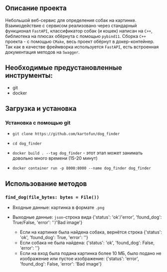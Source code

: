 ## Описание проекта

Небольшой веб-сервис для определения собак на картинке. Взаимодействие с сервисом реализовано через стандарный функционал `FastAPI`, классификатор собак (и кошек) написан на `C++`, библиотека на плюсах обёрнута с помощью `pybind11`. Сборка `C++` проекта - с помощью `CMake`, весь проект обёрнут в докер-контейнер. Так как в качестве фреймворка используется `FastAPI`, есть встроенная документация методов на `Swagger`.

## Необходимые предустановленные инструменты:
* git
* docker

## Загрузка и установка

### Установка с помощью git

* `git clone https://github.com/kartofun/dog_finder`
* `cd dog_finder`
* `docker build . --tag dog_finder` - этот этап может занимать довольно много времени (15-20 минут)

* `docker container run -p 8000:8000 --name dog_finder dog_finder`

## Использование методов

### `find_dog(file_bytes: bytes = File())`

* Входные данные: картинка в формате `.png`

* Выходные данные: `json`-строка вида {'status': 'ok'/'error', 'found_dog': True/False, 'error': ''/'Bad image'}

	- Если на картинке была найдена собака, вернётся строка {'status': 'ok', 'found_dog': True, 'error': ''}
	- Если собака не была найдена: {'status': 'ok', 'found_dog': False, 'error': ''}
	- Если на вход была подана картинка более 10 МБ, было подано не изображение или пустое изображение: {'status': 'error', 'found_dog': False, 'error': 'Bad image'}

